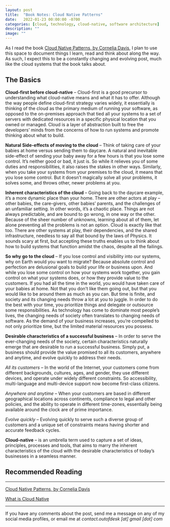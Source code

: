 ```yaml
---
layout: post
title:  "Book Notes: Cloud Native Patterns"
date:   2022-01-23 00:00:00 -0700
categories: [cloud, technology, cloud-native, software architecture]
description: ""
image: ""
---
```


As I read the book [Cloud Native Patterns, by Cornelia Davis](https://www.manning.com/books/cloud-native-patterns), I plan to use this space to document things I learn, read and think about along the way. As such, I expect this to be a constantly changing and evolving post, much like the cloud systems that the book talks about.

## The Basics

**Cloud-first before cloud-native** – Cloud-first is a good precursor to understanding what cloud-native means and what it has to offer. Although the way people define cloud-first strategy varies widely, it essentially is thinking of the cloud as the primary medium of running your software, as opposed to the on-premises approach that tied all your systems to a set of servers with dedicated resources in a specific physical location that you owned or managed. Cloud is a layer of abstraction built to free the developers’ minds from the concerns of how to run systems and promote thinking about what to build.

**Natural Side-effects of moving to the cloud** – Think of taking care of your babies at home versus sending them to daycare. A natural and inevitable side-effect of sending your baby away for a few hours is that you lose some control. It’s neither good or bad, it just is. So while it relieves you of some duties and responsibilities, it also raises the stakes in other ways. Similarly, when you take your systems from your premises to the cloud, it means that you lose some control. But it doesn’t magically solve all your problems, it solves some, and throws other, newer problems at you.

**Inherent characteristics of the cloud** – Going back to the daycare example, it’s a more dynamic place than your home. There are other actors at play – other babies, the care-givers, other babies’ parents, and the challenges of an unfamiliar setting. In other words, it’s a chaotic place. Things are not always predictable, and are bound to go wrong, in one way or the other. Because of the sheer number of unknowns, learning about all of them, let alone preventing all the problems is not an option. Cloud is exactly like that too. There are other systems at play, their dependencies, and the shared infrastructure, needless to say all that bound by the laws of Physics. It sounds scary at first, but accepting these truths enables us to think about how to build systems that function amidst the chaos, despite all the failings.

**So why go to the cloud** – If you lose control and visibility into our systems, why on Earth would you want to migrate? Because absolute control and perfection are delusional goals to build your life or business upon. And while you lose some control on how your systems work together, you gain control on what your systems does, or how they provide value to the customers. If you had all the time in the world, you would have taken care of your babies at home. Not that you don’t like them going out, but that you would like to be around them as much as you can. But time is finite, and society and its changing needs throw a lot at you to juggle. In order to do the best with your time, you prioritize things and delegate or outsource some responsibilities. As technology has come to dominate most people’s lives, the changing needs of society often translates to changing needs of software. As the demand of your business increases, you’re compelled to not only prioritize time, but the limited material resources you possess.

**Desirable characteristics of a successful business** – In order to serve the ever-changing needs of the society, certain characteristics naturally emerge that are desirable to run a successful business. Simply put, a business should provide the value promised to all its customers, anywhere and anytime, and evolve quickly to address their needs.

*All its customers* – In the world of the Internet, your customers come from different backgrounds, cultures, ages, and gender, they use different devices, and operate under widely different constraints. So accessibility, multi-language and multi-device support now become first-class citizens.

*Anywhere and anytime* – When your customers are based in different geographical locations across continents, compliance to legal and other policies, and the ability to operate in different time-zones, essentially being available around the clock are of prime importance.

*Evolve quickly* – Evolving quickly to serve such a diverse group of customers and a unique set of constraints means having shorter and accurate feedback cycles.

**Cloud-native** – is an umbrella term used to capture a set of ideas, principles, processes and tools, that aims to marry the inherent characteristics of the cloud with the desirable characteristics of today’s businesses in a seamless manner.

## Recommended Reading
-----

[Cloud Native Patterns, by Cornelia Davis](https://www.manning.com/books/cloud-native-patterns)

[What is Cloud Native](https://docs.microsoft.com/en-us/dotnet/architecture/cloud-native/definition)

*****

If you have any comments about the post, send me a message on any of my social media profiles, or email me at *contact.outofdesk [at] gmail [dot] com*

